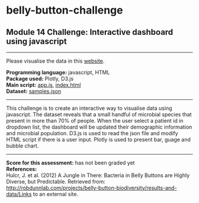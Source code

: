 # belly-button-challenge
## Module 14 Challenge: Interactive dashboard using javascript
---
Please visualise the data in this [website](https://wingylui.github.io/belly-button-challenge/).

<b>Programming language:</b> javascript, HTML <br />
<b>Package used:</b> Plotly, D3.js <br />
<b>Main script:</b> [app.js](https://github.com/wingylui/belly-button-challenge/blob/main/static/js/app.js), [index.html](https://github.com/wingylui/belly-button-challenge/blob/main/index.html)<br />
<b>Dataset:</b> [samples.json](https://github.com/wingylui/belly-button-challenge/blob/main/samples.json)

---

This challenge is to create an interactive way to visualise data using javascript. The dataset reveals that a small handful of microbial species that present in more than 70% of people. When the user select a patient id in dropdown list, the dashboard will be updated their demographic information and microbial population. D3.js is used to read the json file and modify HTML script if there is a user input. Plotly is used to present bar, guage and bubble chart.


---
<b>Score for this assessment:</b> has not been graded yet <br />
<b>References:</b><br />
Hulcr, J. et al. (2012) A Jungle in There: Bacteria in Belly Buttons are Highly Diverse, but Predictable. Retrieved from: http://robdunnlab.com/projects/belly-button-biodiversity/results-and-data/Links to an external site.